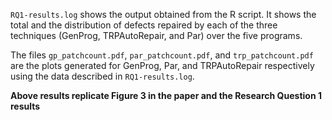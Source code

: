 `RQ1-results.log` shows the output obtained from the R script. It shows the total and 
the distribution of defects repaired by each of the three techniques (GenProg, TRPAutoRepair, and Par)
over the five programs. 

The files `gp_patchcount.pdf`, `par_patchcount.pdf`, and `trp_patchcount.pdf` are the plots generated 
for GenProg, Par, and TRPAutoRepair respectively using the data described in `RQ1-results.log`. 

**Above results replicate Figure 3 in the paper and the Research Question 1 results**

